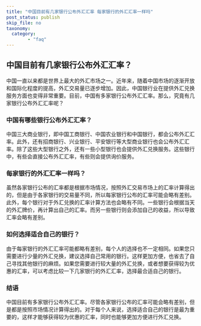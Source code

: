 ```yaml
---
title: "中国目前有几家银行公布外汇汇率 每家银行的外汇汇率一样吗"
post_status: publish
skip_file: no
taxonomy:
  category:
        - "faq"
---
```


## 中国目前有几家银行公布外汇汇率？

中国一直以来都是世界上最大的外汇市场之一。近年来，随着中国市场的逐渐开放和国际化程度的提高，外汇交易量已逐步增加。因此，中国银行业在提供外汇兑换服务方面也变得非常重要。目前，中国有多家银行公布外汇汇率。那么，究竟有几家银行公布外汇汇率呢？

### 中国有哪些银行公布外汇汇率？

中国三大商业银行，即中国工商银行、中国农业银行和中国银行，都会公布外汇汇率。此外，还有招商银行、兴业银行、平安银行等大型商业银行也会公布外汇汇率。除了这些大型银行之外，还有一些小型银行也会提供外汇兑换服务。这些银行中，有些会直接公布外汇汇率，有些则会提供询价服务。

### 每家银行的外汇汇率一样吗？

虽然各家银行公布的汇率都是根据市场情况，按照外汇交易市场上的汇率计算得出的，但是由于各家银行的交易量不同，所以每家银行公布的汇率可能会略有差别。此外，每个银行对于外汇兑换的汇率计算方法也会略有不同。一些银行会根据当天的外汇牌价，再计算出自己的汇率。而另一些银行则会添加自己的收益，所以导致汇率会略有差别。

### 如何选择适合自己的银行？

由于每家银行的外汇汇率可能都略有差别，每个人的选择也不一定相同。如果您只需要进行少量的外汇兑换，建议选择自己常用的银行。这样更加方便，也省去了自己寻找其他银行的麻烦。如果您需要进行较大量的外汇兑换，或者想要获得较为优惠的汇率，可以考虑比较一下几家银行的外汇汇率，选择最合适自己的银行。

### 结语

中国目前有多家银行公布外汇汇率。尽管各家银行公布的汇率可能会略有差别，但是都是按照市场情况计算得出的。对于每个人来说，选择适合自己的银行是最为重要的，这样才能够获得较为优惠的汇率，同时也能够更加方便进行外汇兑换。
